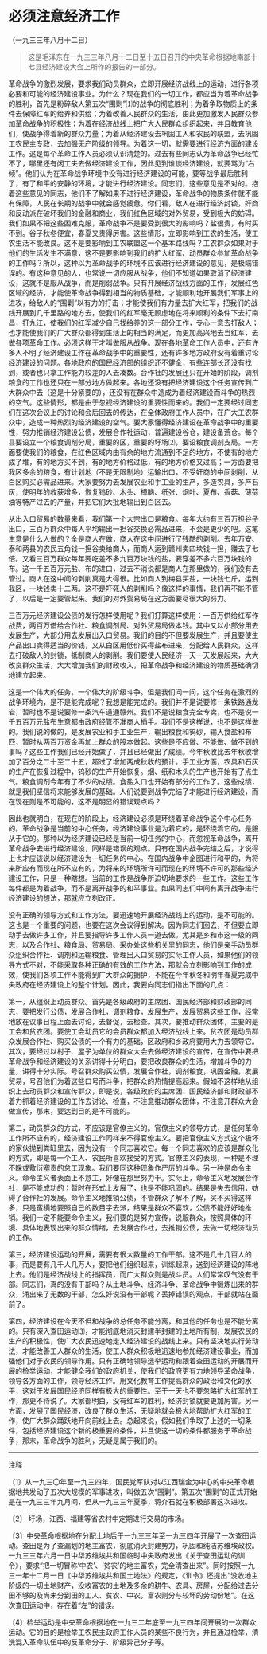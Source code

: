 # 必须注意经济工作

（一九三三年八月十二日）

> 这是毛泽东在一九三三年八月十二日至十五日召开的中央革命根据地南部十七县经济建设大会上所作的报告的一部分。

革命战争的激烈发展，要求我们动员群众，立即开展经济战线上的运动，进行各项必要和可能的经济建设事业。为什么？现在我们的一切工作，都应当为着革命战争的胜利，首先是粉碎敌人第五次“围剿”⑴的战争的彻底胜利；为着争取物质上的条件去保障红军的给养和供给；为着改善人民群众的生活，由此更加激发人民群众参加革命战争的积极性；为着在经济战线上把广大人民群众组织起来，并且教育他们，使战争得着新的群众力量；为着从经济建设去巩固工人和农民的联盟，去巩固工农民主专政，去加强无产阶级的领导。为着这一切，就需要进行经济方面的建设工作。这是每个革命工作人员必须认识清楚的。过去有些同志认为革命战争已经忙不了，哪里还有闲工夫去做经济建设工作，因此见到谁谈经济建设，就要骂为“右倾”。他们认为在革命战争环境中没有进行经济建设的可能，要等战争最后胜利了，有了和平的安静的环境，才能进行经济建设。同志们，这些意见是不对的。抱着这些意见的同志，他们不了解如果不进行经济建设，革命战争的物质条件就不能有保障，人民在长期的战争中就会感觉疲惫。你们看，敌人在进行经济封锁，奸商和反动派在破坏我们的金融和商业，我们红色区域的对外贸易，受到极大的妨碍。我们如果不把这些困难克服，革命战争不是要受到很大的影响吗？盐很贵，有时买不到。谷子秋冬便宜，春夏又贵得厉害。这些情形，立即影响到工农的生活，使工农生活不能改良。这不是要影响到工农联盟这一个基本路线吗？工农群众如果对于他们的生活发生不满意，这不是要影响到我们的扩大红军、动员群众参加革命战争的工作吗？所以，这种以为革命战争的环境不应该进行经济建设的意见，是极端错误的。有这种意见的人，也常说一切应服从战争，他们不知道如果取消了经济建设，这就不是服从战争，而是削弱战争。只有开展经济战线方面的工作，发展红色区域的经济，才能使革命战争得到相当的物质基础，才能顺利地开展我们军事上的进攻，给敌人的“围剿”以有力的打击；才能使我们有力量去扩大红军，把我们的战线开展到几千里路的地方去，使我们的红军毫无顾虑地在将来顺利的条件下去打南昌，打九江，使我们的红军减少自己找给养的这一部分工作，专心一意去打敌人；也才能使我们的广大群众都得到生活上的相当的满足，而更加高兴地去当红军，去做各项革命工作。必须这样干才叫做服从战争。现在各地革命工作人员中，还有许多人不明了经济建设工作在革命战争中的重要性，还有许多地方政府没有着重讨论经济建设的问题。各地政府的国民经济部的组织还不健全，有些连部长还没有找到，或者也只拿工作能力较差的人去凑数。合作社的发展还只在开始的阶段，调剂粮食的工作也还只在一部分地方做起来。各地还没有把经济建设这个任务宣传到广大群众中去（这是十分紧要的），还没有在群众中造成为着经济建设而斗争的热烈的空气。这些情形，都是由于忽视经济建设的重要性而来的。我们一定要经过同志们在这次会议上的讨论和会后回去的传达，在全体政府工作人员中，在广大工农群众中，造成一种热烈的经济建设的空气。要大家懂得经济建设在革命战争中的重要性，努力推销经济建设公债，发展合作社运动，普遍建设谷仓，建设备荒仓。每个县要设立一个粮食调剂分局，重要的区，重要的圩场⑵，要设粮食调剂支局。一方面要使我们的粮食，在红色区域内由有余的地方流通到不足的地方，不使有的地方成了堆，有的地方买不到，有的地方价格过低，有的地方价格又过高；一方面要把我区多余的粮食，有计划地（不是无限制地）运输出口，不受奸商的中间剥削，从白区购买必需品进来。大家要努力去发展农业和手工业的生产，多造农具，多产石灰，使明年的收获增多，恢复钨砂、木头、樟脑、纸张、烟叶、夏布、香菇、薄荷油等特产过去的产量，并把它们大批地输出到白区去。

从出入口贸易的数量来看，我们第一个大宗出口是粮食。每年大约有三百万担谷子出口，三百万群众中每人平均输出一担谷交换必需品进来，不会是更少的吧。这笔生意是什么人做的？全是商人在做，商人在这中间进行了残酷的剥削。去年万安、泰和两县的农民五角钱一担谷卖给商人，而商人运到赣州卖四块钱一担，赚去了七倍。又看三百万群众每年要吃差不多九百万块钱的盐，要穿差不多六百万块钱的布。这一千五百万元盐、布的进口，过去不消说都是商人在那里做的，我们没有去管过。商人在这中间的剥削真是大得很。比如商人到梅县买盐，一块钱七斤，运到我区，一块钱卖十二两。这不是吓死人的剥削吗？像这样的事情，我们再不能不管了，以后是一定要管起来。我们的对外贸易局在这方面要尽很大的努力。

三百万元经济建设公债的发行怎样使用呢？我们打算这样使用：一百万供给红军作战费，两百万借给合作社、粮食调剂局、对外贸易局做本钱。其中又以小部分用去发展生产，大部分用去发展出入口贸易。我们的目的不但要发展生产，并且要使生产品出口卖得适当的价钱，又从白区用低价买得盐布进来，分配给人民群众，这样去打破敌人的封锁，抵制商人的剥削。我们要使人民经济一天一天发展起来，大大改良群众生活，大大增加我们的财政收入，把革命战争和经济建设的物质基础确切地建立起来。

这是一个伟大的任务，一个伟大的阶级斗争。但是我们问一问，这个任务在激烈的战争环境内，是不是能完成呢？我想是能完成的。我们并不是说要修一条铁路通龙岩，暂时也不是说要修一条汽车道通赣州。我们不是说粮食完全专卖，也不是说一千五百万元盐布生意都由政府经管不准商人插手。我们不是这样说，也不是这样做的。我们说的做的，是发展农业和手工业生产，输出粮食和钨砂，输入食盐和布匹，暂时从两百万资金再加上群众的股本做起。这些是不应做、不能做、做不到的事吗？这些工作我们已经开始做了，并且已经做出了成绩。今年秋收比去年秋收增加了百分之二十至二十五，超过了增加两成秋收的预计。手工业方面，农具和石灰的生产在恢复过程中，钨砂的生产开始恢复。烟、纸和木头的生产也开始有了点生气。粮食调剂今年有了不少的成绩。食盐入口也开始有部分的工作了。这些成绩，就是我们坚信将来能够发展的基础。人们说要到战争完结了才能进行经济建设，而在现在则是不可能的，这不是明显的错误观点吗？

因此也就明白，在现在的阶段上，经济建设必须是环绕着革命战争这个中心任务的。革命战争是当前的中心任务，经济建设事业是为着它的，是环绕着它的，是服从于它的。那种以为经济建设已经是当前一切任务的中心，而忽视革命战争，离开革命战争去进行经济建设，同样是错误的观点。只有在国内战争完结之后，才说得上也才应该说以经济建设为一切任务的中心。在国内战争中企图进行和平的，为将来所应有而现在所不应有的，为将来的环境所许可而现在的环境不许可的那些经济建设工作，只是一种瞎想。当前的工作是战争所迫切地要求的一些工作。这些工作每件都是为着战争，而不是离开战争的和平事业。如果同志们中间有离开战争进行经济建设的想法，那就应立刻改正。

没有正确的领导方式和工作方法，要迅速地开展经济战线上的运动，是不可能的。这也是一个重要的问题，也要在这次会议得到解决。因为同志们回去，不但要立即动手去做许多工作，并且要指导许多工作人员一道去做。尤其是乡和市这一级的同志，以及合作社、粮食局、贸易局、采办处这些机关里的同志，他们是亲手动员群众组织合作社、调剂和运输粮食、管理出入口贸易的实际工作人员，如果他们的领导方式不对，不能采取各种正确的有效的工作方法，那就会立刻影响到工作的成效，使我们各项工作不能得到广大群众的拥护，不能在今年秋冬和明年春夏完成中央政府在经济建设上的整个计划。因此，我要向同志们指出下面的几点：

第一，从组织上动员群众。首先是各级政府的主席团、国民经济部和财政部的同志，要把发行公债，发展合作社，调剂粮食，发展生产，发展贸易这些工作，经常地放在议事日程上面去讨论，去督促，去检查。其次，要推动群众团体，主要的是工会和贫农团。要使工会动员它的会员群众都加入经济战线上来。贫农团是动员群众发展合作社、购买公债的一个有力的基础，区政府和乡政府要用大力去领导它。其次，要经过以村子、屋子为单位的群众大会去做经济建设的宣传，在宣传中要把革命战争和经济建设的关系讲得十分明白，要把改良群众的生活，增加斗争的力量，讲得十分实际。号召群众购买公债，发展合作社，调剂粮食，巩固金融，发展贸易，号召他们为着这些口号而斗争，把群众的热情提高起来。假如不这样地从组织上去动员群众和宣传群众，即是说，各级政府的主席团、国民经济部和财政部不着力抓着经济建设的工作去讨论、检查，不注意推动群众团体，不注意开群众大会做宣传，那末，要达到目的是不可能的。

第二，动员群众的方式，不应该是官僚主义的。官僚主义的领导方式，是任何革命工作所不应有的，经济建设工作同样来不得官僚主义。要把官僚主义方式这个极坏的家伙抛到粪缸里去，因为没有一个同志喜欢它。每一个同志喜欢的应该是群众化的方式，即是每一个工人、农民所喜欢接受的方式。官僚主义的表现，一种是不理不睬或敷衍塞责的怠工现象。我们要同这种现象作严厉的斗争。另一种是命令主义。命令主义者表面上不怠工，好像在那里努力干。实际上，命令主义地发展合作社，是不能成功的；暂时在形式上发展了，也是不能巩固的。结果是失去信用，妨碍了合作社的发展。命令主义地推销公债，不管群众了解不了解，买不买得这样多，只是蛮横地要照自己的数目字去派，结果是群众不喜欢，公债不能好好地推销。我们一定不能要命令主义，我们要的是努力宣传，说服群众，按照具体的环境、具体地表现出来的群众情绪，去发展合作社，去推销公债，去做一切经济动员的工作。

第三，经济建设运动的开展，需要有很大数量的工作干部。这不是几十几百人的事，而是要有几千人几万人，要把他们组织起来，训练起来，送到经济建设的阵地上去。他们是经济战线上的指挥员，而广大群众则是战斗员。人们常常叹气没有干部。同志们，真的没有干部吗？从土地斗争、经济斗争、革命战争中锻炼出来的群众，涌出来了无数的干部，怎么好说没有干部呢？丢掉错误的观点，干部就站在面前了。

第四，经济建设在今天不但和战争的总任务不能分离，和其他的任务也是不能分离的。只有深入查田运动⑶，才能彻底地消灭封建半封建的土地所有制，发展农民的生产的积极性，使广大农民迅速地走入经济建设的战线上来。只有坚决地实行劳动法，才能改善工人群众的生活，使工人群众积极地迅速地参加经济建设事业，而加强他们对于农民的领导作用。只有正确地领导选举运动和跟着查田运动的开展而开展的检举运动，才能健全我们的政府机关，使我们的政府更有力地领导革命战争，领导各方面的工作，领导经济工作。用文化教育工作提高群众的政治和文化的水平，这对于发展国民经济同样有极大的重要性。至于一天也不要忽略扩大红军的工作，那更不待说了。大家都明白，没有红军的胜利，经济封锁就要更加厉害。另一方面，发展了国民经济，改良了群众生活，无疑地就会极大地帮助扩大红军的工作，使广大群众踊跃地开向前线上去。总起来说，假如我们争取了上述的一切条件，包括经济建设这个新的极重要的条件，并且使这一切的条件都服务于革命战争，那末，革命战争的胜利，无疑是属于我们的。

***

注释

〔1〕从一九三〇年至一九三四年，国民党军队对以江西瑞金为中心的中央革命根据地共发动了五次大规模的军事进攻，叫做五次“围剿”。第五次“围剿”的正式开始是在一九三三年九月间，但从一九三三年夏季，蒋介石就在积极部署这次进攻。

〔2〕 圩场，江西、福建等省农村中定期进行交易的市场。

〔3〕中央革命根据地在分配土地后于一九三三年至一九三四年开展了一次查田运动。查田是为了查漏划的地主富农，彻底消灭封建势力，巩固和纯洁苏维埃政权。一九三三年六月一日中华苏维埃共和国临时中央政府发出《关于查田运动的训令》，要求“把一切冒称‘中农’、‘贫农’的地主富农，完全清查出来”。同时按照一九三一年十二月一日《中华苏维埃共和国土地法》的规定，《训令》还提出“没收地主阶级的一切土地财产，没收富农的土地及多余的耕牛、农具、房屋，分配给过去分田不够的及尚未分到田的工人、贫农、中农，富农则分与较坏的劳动份地”。在这次查田运动中，存在着“左”的错误。

〔4〕检举运动是中央革命根据地在一九三二年底至一九三四年间开展的一次群众运动。它的目的是检举工农民主政府工作人员的某些不良行为，并且通过检举，清洗混入革命队伍中的反革命分子、阶级异己分子等。
